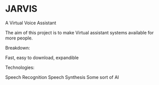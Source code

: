 # JARVIS
 A Virtual Voice Assistant

The aim of this project is to make Virtual assistant systems available for more people.

Breakdown:

Fast, easy to download, expandible

Technologies:

Speech Recognition
Speech Synthesis
Some sort of AI